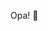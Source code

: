 
<!---
Thilons/Thilons is a ✨ special ✨ repository because its `README.md` (this file) appears on your GitHub profile.
You can click the Preview link to take a look at your changes.
--->

Opa! 👋
